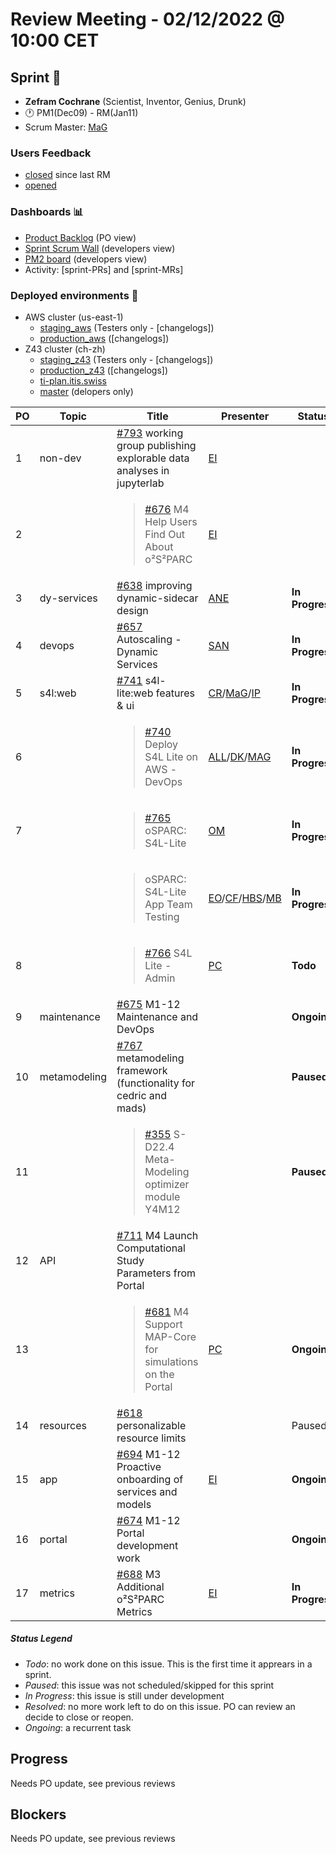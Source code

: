 # Review Meeting - 02/12/2022 @ 10:00 CET

## Sprint 🏃

- **Zefram Cochrane** (Scientist, Inventor, Genius, Drunk)
- 🕐 PM1(Dec09) - RM(Jan11)
- Scrum Master: [MaG]

### Users Feedback

- [closed](https://github.com/pulls?q=is%3Apr+archived%3Afalse+user%3AITISFoundation+closed%3A%3E2022-12-02) since last RM
- [opened](https://github.com/ITISFoundation/osparc-issues/issues?q=is%3Aissue+is%3Aopen+sort%3Areactions)

### Dashboards 📊

- [Product Backlog](https://github.com/orgs/ITISFoundation/projects/3) (PO view)
- [Sprint Scrum Wall](https://app.zenhub.com/workspaces/osparc---scrum-wall-5c9260f3d76ef51f6b0fe78d/board?repos=118596920,174557929,151701223,135289610,118910047,181836792,167586968) (developers view)
- [PM2 board](https://github.com/orgs/ITISFoundation/projects/9) (developers view)
- Activity: [sprint-PRs] and [sprint-MRs]

### Deployed environments 🚀

- AWS cluster (us-east-1)
  - [staging_aws](https://staging.osparc.io) (Testers only - [changelogs])
  - [production_aws](https://osparc.io) ([changelogs])
- Z43 cluster (ch-zh)
  - [staging_z43](http://osparc-staging.speag.com) (Testers only - [changelogs])
  - [production_z43](http://osparc.speag.com) ([changelogs])
  - [ti-plan.itis.swiss](http://ti-plan.itis.swiss)
  - [master](https://osparc-master.speag.com) (delopers only)


|PO|Topic|Title|Presenter|Status|Start-Time|Duration|
|--|--|--|--|--|--|--|
|1|non-dev|[#793] working group publishing explorable data analyses in jupyterlab|[EI]|||1'|
|2||<blockquote>[#676] M4 Help Users Find Out About o²S²PARC</blockquote>|[EI]|||1'|
|3|dy-services|[#638] improving dynamic-sidecar design|[ANE]|**In Progress**||5'|
|4|devops|[#657] Autoscaling - Dynamic Services|[SAN]|**In Progress**||5'|
|5|s4l:web|[#741] s4l-lite:web features & ui|[CR]/[MaG]/[IP]|**In Progress**||15'|
|6||<blockquote>[#740] Deploy S4L Lite on AWS - DevOps</blockquote>|[ALL]/[DK]/[MAG]|**In Progress**||4'|
|7||<blockquote>[#765] oSPARC: S4L-Lite</blockquote>|[OM]|**In Progress**||5'|
|||<blockquote> oSPARC: S4L-Lite App Team Testing</blockquote>|[EO]/[CF]/[HBS]/[MB]|**In Progress**|| 5'|
|8||<blockquote>[#766] S4L Lite - Admin</blockquote>| [PC] |**Todo**|| 3' |
|9|maintenance|[#675] M1-12 Maintenance and DevOps||**Ongoing**|[ALL]/[DK]/[SAN]|6'|
|10|metamodeling|[#767] metamodeling framework (functionality for cedric and mads)||**Paused**|||
|11||<blockquote>[#355] S-D22.4 Meta-Modeling optimizer module Y4M12</blockquote>||**Paused**|||
|12|API|[#711] M4 Launch Computational Study Parameters from Portal|||||
|13||<blockquote>[#681] M4 Support MAP-Core for simulations on the Portal</blockquote>| [PC] |**Ongoing**|| 2' |
|14|resources|[#618] personalizable resource limits||Paused|||
|15|app|[#694] M1-12 Proactive onboarding of services and models|[EI]|**Ongoing**||2'|
|16|portal|[#674] M1-12 Portal development work||**Ongoing**|||
|17|metrics|[#688] M3 Additional o²S²PARC Metrics|[EI]|**In Progress**||2'|

##### Status Legend

- _Todo_: no work done on this issue. This is the first time it apprears in a sprint.
- _Paused_: this issue was not scheduled/skipped for this sprint
- _In Progress_: this issue is still under development
- _Resolved_: no more work left to do on this issue. PO can review an decide to close or reopen.
- _Ongoing_: a recurrent task

[online]: http://status.osparc.io/
[operational]: https://git.speag.com/oSparc/e2e-testing/-/pipelines
[performant]: https://git.speag.com/oSparc/e2e-portal-testing/-/pipelines

## Progress

Needs PO update, see previous reviews

## Blockers

Needs PO update, see previous reviews

[#793]: https://github.com/ITISFoundation/osparc-issues/issues/793
[#676]: https://github.com/ITISFoundation/osparc-issues/issues/676
[#638]: https://github.com/ITISFoundation/osparc-issues/issues/638
[#657]: https://github.com/ITISFoundation/osparc-issues/issues/657
[#741]: https://github.com/ITISFoundation/osparc-issues/issues/741
[#740]: https://github.com/ITISFoundation/osparc-issues/issues/740
[#765]: https://github.com/ITISFoundation/osparc-issues/issues/765
[#766]: https://github.com/ITISFoundation/osparc-issues/issues/766
[#675]: https://github.com/ITISFoundation/osparc-issues/issues/675
[#767]: https://github.com/ITISFoundation/osparc-issues/issues/767
[#355]: https://github.com/ITISFoundation/osparc-issues/issues/355
[#711]: https://github.com/ITISFoundation/osparc-issues/issues/711
[#681]: https://github.com/ITISFoundation/osparc-issues/issues/681
[#618]: https://github.com/ITISFoundation/osparc-issues/issues/618
[#694]: https://github.com/ITISFoundation/osparc-issues/issues/694
[#674]: https://github.com/ITISFoundation/osparc-issues/issues/674
[#688]: https://github.com/ITISFoundation/osparc-issues/issues/688


[ALL]:https://github.com/Surfict
[ANE]:https://github.com/GitHK
[BL]:https://github.com/dyollb
[CR]:https://github.com/colinRawlings
[DK]:https://github.com/mrnicegyu11
[EI]:https://github.com/elisabettai
[IP]:https://github.com/ignapas
[MaG]:https://github.com/mguidon
[OM]:https://github.com/odeimaiz
[PC]:https://github.com/pcrespov
[SAN]:https://github.com/sanderegg
[EO]:https://github.com/eofli
[MB]:https://github.com/BouldiMelina
[CF]:https://github.com/cosfor1
[HBS]:https://github.com/habz-bs
